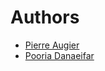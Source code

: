 # Authors

- [Pierre Augier](mailto:pierre.augier@univ-grenoble-alpes.fr)
- [Pooria Danaeifar](mailto:pouryadanaeifar@gmail.com)
